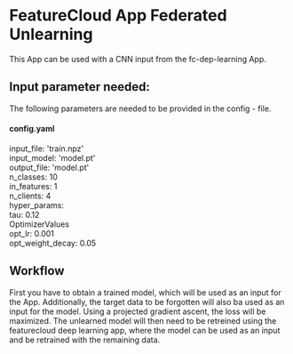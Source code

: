 # FeatureCloud App Federated Unlearning

This App can be used with a CNN input from the fc-dep-learning App.

## Input parameter needed:
The following parameters are needed to be provided in the config - file.

#### config.yaml
input_file: 'train.npz' <br />
input_model: 'model.pt' <br />
output_file: 'model.pt' <br />
n_classes: 10 <br />
in_features: 1 <br />
n_clients: 4 <br />
hyper_params: <br />
tau: 0.12 <br />
OptimizerValues <br />
opt_lr: 0.001 <br />
opt_weight_decay: 0.05 <br /> 

## Workflow

First you have to obtain a trained model, which will be used as an input for the App. Additionally, the target data to be forgotten will also ba used as an input for the model. Using a projected gradient ascent, the loss will be maximized. The unlearned model will then need to be retreined using the featurecloud deep learning app, where the model can be used as an input and be retrained with the remaining data.
